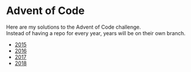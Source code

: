 # Advent of Code  
Here are my solutions to the Advent of Code challenge.  
Instead of having a repo for every year, years will be on their own branch.  

* [2015](https://github.com/dashaw92/Advent/tree/2015)
* [2016](https://github.com/dashaw92/Advent/tree/2016)
* [2017](https://github.com/dashaw92/Advent/tree/2017)
* [2018](https://github.com/dashaw92/Advent/tree/2018)

